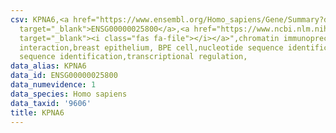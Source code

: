 ```yaml
---
csv: KPNA6,<a href="https://www.ensembl.org/Homo_sapiens/Gene/Summary?db=core;g=ENSG00000025800"
  target="_blank">ENSG00000025800</a>,<a href="https://www.ncbi.nlm.nih.gov/pubmed/22863008"
  target="_blank"><i class="fas fa-file"></i></a>",chromatin immunoprecipitation assay,direct
  interaction,breast epithelium, BPE cell,nucleotide sequence identification,nucleotide
  sequence identification,transcriptional regulation,
data_alias: KPNA6
data_id: ENSG00000025800
data_numevidence: 1
data_species: Homo sapiens
data_taxid: '9606'
title: KPNA6
---
```

